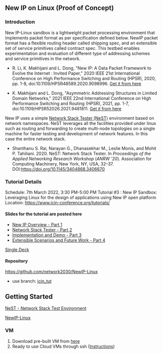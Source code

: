 ## New IP on Linux (Proof of Concept)

### Introduction
New IP-Linux sandbox is a lightweight packet processing environment that implements packet format as per specification defined below. NewIP packet format has a flexible routing header called shipping spec, and an extensible set of service primitives called contract spec. This testbed enables experimentation and evaluation of  different type of addressing schemes and service primitives in the network.

- R. Li, K. Makhijani and L. Dong, "New IP: A Data Packet Framework to Evolve the Internet : Invited Paper," 2020 IEEE 21st International Conference on High Performance Switching and Routing (HPSR), 2020, pp. 1-8, doi:10.1109/HPSR48589.2020.9098996. [Get it from here](https://github.com/network2030/NewIP-Linux/blob/gh-pages/docs/New_IP_A_Data_Packet_Framework_to_Evolve_the_Internet__Invited_Paper.pdf)

- K. Makhijani and L. Dong, "Asymmetric Addressing Structures in Limited Domain Networks," 2021 IEEE 22nd International Conference on High Performance Switching and Routing (HPSR), 2021, pp. 1-7, doi:10.1109/HPSR52026.2021.9481811. [Get it from here](https://github.com/network2030/NewIP-Linux/blob/af45f890eaba49ede769fa3e3621ef3a4807e2c5/docs/Asymmetric_Addressing_Structures_in_Limited_Domain_Networks.pdf)

New IP uses a simple [Network Stack Tester (NeST)](https://nest.nitk.ac.in) environment based on network namespaces. NeST leverages all the facilities provided under linux such as routing and forwarding to create multi-node topologies on a single machine for faster testing and development of network features. In this case the entire network stack.

- Shanthanu S. Rai, Narayan G., Dhanasekhar M., Leslie Monis, and Mohit P. Tahiliani. 2020. NeST: Network Stack Tester. In <i>Proceedings of the Applied Networking Research Workshop</i> (<i>ANRW '20</i>). Association for Computing Machinery, New York, NY, USA, 32–37. DOI:https://doi.org/10.1145/3404868.3406670

### Tutorial Details
Schedule: 7th March 2022, 3:30 PM-5:00 PM
Tutorial #3 : New IP Sandbox: Leveraging Linux for the design of applications using New IP open platform
Location:  https://www.icin-conference.org/tutorials/

#### Slides for the tutorial are posted here

- [New IP Overview - Part 1](https://github.com/network2030/NewIP-Linux/blob/ab0cbf5ebe328be039748ac68fdd8719deac0ff7/docs/New%20IP%20Tutorial%20--Part-1.pptx)
- [Network Stack Tester - Part 2](https://github.com/network2030/NewIP-Linux/blob/ab0cbf5ebe328be039748ac68fdd8719deac0ff7/docs/New%20IP%20Tutorial%20--Part-2.pptx)
- [Implementation and Demo - Part 3](docs/New%20IP%20Tutorial%20--Part-3.pptx)
- [Extensible Scenarios and Future Work - Part 4](docs/New%20IP%20Tutorial%20--Part-4.pptx)

[Single Deck](docs/New%20IP%20Tutorial%20ICIN.pdf)

#### Repository

https://github.com/network2030/NewIP-Linux
- use branch: [icin_tut](https://github.com/network2030/NewIP-Linux/tree/icin_tut)

## Getting Started

[NeST - Network Stack Test Environment](https://nest.nitk.ac.in/docs/v0.4/index.html)

[NewIP-Linux](https://github.com/network2030/NewIP-Linux/blob/main/README.md)

### VM
1. Download pre-built VM from [here](https://drive.google.com/drive/folders/1uof-qs2wgyl7aOU_f7PJKpNefmmtrXkE?usp=sharing)
1. Ready to use Cloud VMs through ssh ([Instructions](https://docs.google.com/document/d/1WVCEnBaZavxaX8zWaXKuq77cEM6ZY1MBALQHSTlSLeE/edit?usp=sharing))
